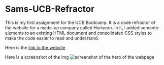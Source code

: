 # Sams-UCB-Refractor

This is my first assignment for the UCB Bootcamp. It is a code refractor of the website for a made-up company called Horiseon. In it, I added semantic elements to an existing HTML document and consolidated CSS styles to make the code easier to read and understand. 

Here is the [link to the website](https://sam-levin.github.io/Sams-UCB-Refractor/) 

Here is a screenshot of the img ![screenshot of the hero of the webpage](https://github.com/sam-levin/Sams-UCB-Refractor/blob/main/screenshot-1.png?raw=true)


